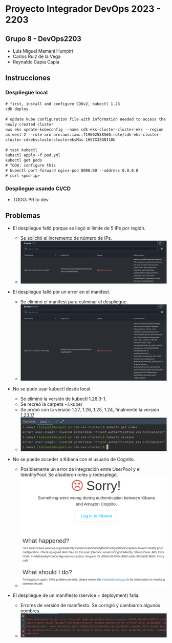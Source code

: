 # Proyecto Integrador DevOps 2023 - 2203

## Grupo 8 - DevOps2203

- Luis Miguel Mamani Humpiri
- Carlos Ruiz de la Vega
- Reynaldo Capia Capia

## Instrucciones

### Despliegue local

```shell
# first, install and configure CDKv2, kubectl 1.23
cdk deploy

# update kube configuration file with information needed to access the newly created cluster
aws eks update-kubeconfig --name cdk-eks-cluster-cluster-eks --region us-west-2 --role-arn arn:aws:iam::719602558560:role/cdk-eks-cluster-cluster-cdkeksclusterclustereksMas-1HSZX33QNI10U

# test kubectl
kubectl apply -f pod.yml
kubectl get pods
# TODO: configure this
# kubectl port-forward nginx-pod 8080:80 --address 0.0.0.0
# curl <pod-ip>
```

### Despliegue usando CI/CD

- TODO: PR to dev

## Problemas

- El despliegue falló porque se llegó al límite de 5 IPs por región.
    - Se solicitó el incremento de número de IPs.
    - ![img.png](img.png)

- El despliegue falló por un error en el manifest.
    - Se eliminó el manifest para culminar el despliegue.
    - ![img_1.png](img_1.png)

- No se pudo usar kubectl desde local.
    - Se eliminó la versión de kubectl 1.26.3-1.
    - Se recreó la carpeta ~/.kube/
    - Se probó con la versión 1.27, 1.26, 1.25, 1.24, finalmente la versión [1.23.17](https://github.com/kubernetes/kubernetes/blob/master/CHANGELOG/CHANGELOG-1.23.md#client-binaries) 
    - ![img_2.png](img_2.png)

- No se puede acceder a Kibana con el usuario de Cognito.
    - Posiblemente un error de integración entre UserPool y el IdentityPool. Se añadieron roles y redesplegó.
    - ![img_3.png](img_3.png)

- El despliegue de un manifiesto (service + deployment) falla.
    - Errores de versión de manifiesto. Se corrigió y cambiaron algunos nombres.
    - ![img_4.png](img_4.png)
